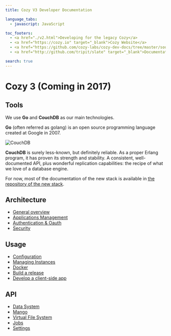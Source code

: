 ```yaml
---
title: Cozy V3 Developer Documentation

language_tabs:
  - javascript: JavaScript

toc_footers:
  - <a href="./v2.html">Developing for the legacy Cozy</a>
  - <a href="https://cozy.io" target="_blank">Cozy Website</a>
  - <a href="https://github.com/cozy-labs/cozy-dev-docs/tree/master/source/index.md" target="_blank">Edit this Documentation</a>
  - <a href="http://github.com/tripit/slate" target="_blank">Documentation Powered by Slate</a>

search: true
---
```

# Cozy 3 (Coming in 2017)

## Tools

We use **Go** and **CouchDB** as our main technologies.

**Go** (often referred as golang) is an open source programming language created at Google in 2007.

![CouchDB](images/couch.jpg)

**CouchDB** is surely less-known, but definitely reliable. As a proper Erlang program, it has proven its strength and stability. A consistent, well-documented API, plus wonderful replication capabilities: the recipe of what we love of a database engine.

For now, most of the documentation of the new stack is available in [the repository of the new stack](https://github.com/cozy/cozy-stack/tree/master/docs).

## Architecture

- [General overview](https://github.com/cozy/cozy-stack/blob/master/docs/architecture.md)
- [Applications Management](https://github.com/cozy/cozy-stack/blob/master/docs/apps.md)
- [Authentication & Oauth](https://github.com/cozy/cozy-stack/blob/master/docs/auth.md)
- [Security](https://github.com/cozy/cozy-stack/blob/master/docs/security.md)

## Usage

- [Configuration](https://github.com/cozy/cozy-stack/blob/master/docs/config.md)
- [Managing Instances](https://github.com/cozy/cozy-stack/blob/master/docs/instance.md)
- [Docker](https://github.com/cozy/cozy-stack/blob/master/docs/docker.md)
- [Build a release](https://github.com/cozy/cozy-stack/blob/master/docs/release.md)
- [Develop a client-side app](https://github.com/cozy/cozy-stack/blob/master/docs/client-app-dev.md)

## API

- [Data System](https://github.com/cozy/cozy-stack/blob/master/docs/data-system.md)
- [Mango](https://github.com/cozy/cozy-stack/blob/master/docs/mango.md)
- [Virtual File System](https://github.com/cozy/cozy-stack/blob/master/docs/files.md)
- [Jobs](https://github.com/cozy/cozy-stack/blob/master/docs/jobs.md)
- [Settings](https://github.com/cozy/cozy-stack/blob/master/docs/settings.md)

